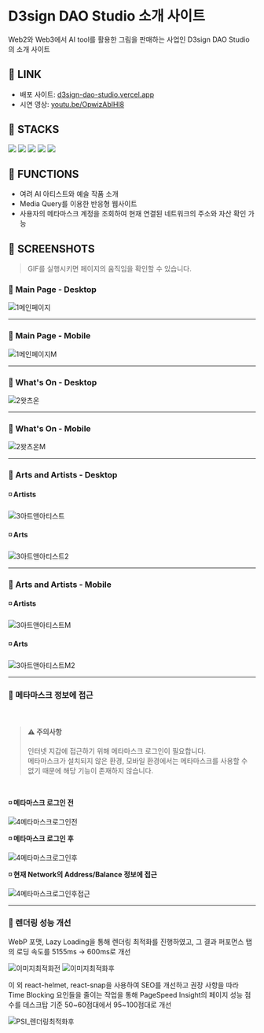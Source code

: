 # D3sign DAO Studio 소개 사이트

Web2와 Web3에서 AI tool를 활용한 그림을 판매하는 사업인 D3sign DAO Studio의 소개 사이트

## 🚩 LINK

- 배포 사이트: [d3sign-dao-studio.vercel.app](https://d3sign-dao-studio.vercel.app/)
- 시연 영상: [youtu.be/OpwizAblHl8](https://youtu.be/OpwizAblHl8)
## 🚩 STACKS
<div>
  <img src="https://img.shields.io/badge/react-61DAFB?style=for-the-badge&logo=react&logoColor=black">
  <img src="https://img.shields.io/badge/javascript-F7DF1E?style=for-the-badge&logo=javascript&logoColor=black">
  <img src="https://img.shields.io/badge/css3-1572B6?style=for-the-badge&logo=css3&logoColor=black">
  <img src="https://img.shields.io/badge/ethers-3C3C3D?style=for-the-badge&logo=ethereum&logoColor=black">
  <img src="https://img.shields.io/badge/vercel-222222?style=for-the-badge&logo=vercel&logoColor=white">
</div>

## 🚩 FUNCTIONS

-   여려 AI 아티스트와 예술 작품 소개
-   Media Query를 이용한 반응형 웹사이트
-   사용자의 메타마스크 계정을 조회하여 현재 연결된 네트워크의 주소와 자산 확인 가능

## 🚩 SCREENSHOTS

> GIF를 실행시키면 페이지의 움직임을 확인할 수 있습니다.

### 🔸 Main Page -  Desktop

![1메인페이지](https://github.com/ehhdrud/d3sign-dao-studio/assets/106059716/e4d4323b-20dc-4e34-aa2c-73a4f6918d15)

---

### 🔸 Main Page - Mobile

![1메인페이지M](https://github.com/ehhdrud/d3sign-dao-studio/assets/106059716/e9e6412f-cd40-4306-aecf-d59a9c045992)

---

### 🔸 What's On - Desktop

![2왓츠온](https://github.com/ehhdrud/d3sign-dao-studio/assets/106059716/1caf0e2f-eaa7-48cb-8078-c49d9936044a)

---

### 🔸 What's On - Mobile

![2왓츠온M](https://github.com/ehhdrud/d3sign-dao-studio/assets/106059716/8006213c-82a9-4cba-a0c3-2208f7174b65)

---

### 🔸 Arts and Artists - Desktop

#### ◽ Artists
![3아트앤아티스트](https://github.com/ehhdrud/d3sign-dao-studio/assets/106059716/c244ebd8-8943-426f-b83b-2c8bcae6d77e)

#### ◽ Arts
![3아트앤아티스트2](https://github.com/ehhdrud/d3sign-dao-studio/assets/106059716/0c14046c-ff4b-41eb-b9d4-141367a9bff4)

---

### 🔸 Arts and Artists - Mobile

#### ◽ Artists
![3아트앤아티스트M](https://github.com/ehhdrud/d3sign-dao-studio/assets/106059716/2512defa-e47a-46c8-817d-b8950f5c6b83)

#### ◽ Arts
![3아트앤아티스트M2](https://github.com/ehhdrud/d3sign-dao-studio/assets/106059716/ec08a87d-b7c0-4cbb-bb62-20b491bbbbed)

---

### 🔸 메타마스크 정보에 접근

<br/>

> #### ⚠ 주의사항
> 인터넷 지갑에 접근하기 위해 메타마스크 로그인이 필요합니다.<br/>
> 메타마스크가 설치되지 않은 환경, 모바일 환경에서는 메타마스크를 사용할 수 없기 때문에 해당 기능이 존재하지 않습니다.

<br/>

**◽ 메타마스크 로그인 전**

![4메타마스크로그인전](https://github.com/ehhdrud/d3sign-dao-studio/assets/106059716/02932a1f-fa1c-4024-ab26-968349ffcd18)

**◽ 메타마스크 로그인 후**

![4메타마스크로그인후](https://github.com/ehhdrud/d3sign-dao-studio/assets/106059716/d48fa0e1-da75-41f5-9018-150128f99d8c)

**◽ 현재 Network의 Address/Balance 정보에 접근**

![4메타마스크로그인후접근](https://github.com/ehhdrud/d3sign-dao-studio/assets/106059716/b5515135-95a7-47f5-b540-87b7acad4611)

---

### 🔸 렌더링 성능 개선

WebP 포맷, Lazy Loading을 통해 렌더링 최적화를 진행하였고, 그 결과 퍼포먼스 탭의 로딩 속도를 5155ms -> 600ms로 개선

![이미지최적화전](https://github.com/ehhdrud/d3sign-dao-studio/assets/106059716/d9832235-7707-4258-b07e-042e3ad830c2)
![이미지최적화후](https://github.com/ehhdrud/d3sign-dao-studio/assets/106059716/1f0b8495-baf5-4bd4-88c6-78d597ca1996)

이 외 react-helmet, react-snap을 사용하여 SEO를 개선하고 권장 사항을 따라 Time Blocking 요인들을 줄이는 작업을 통해 PageSpeed Insight의 페이지 성능 점수를 데스크탑 기준 50~60점대에서 95~100점대로 개선

![PSI_렌더링최적화후](https://github.com/ehhdrud/d3sign-dao-studio/assets/106059716/7a4b6c96-3ce6-4815-86c3-58d2daef8de1)




